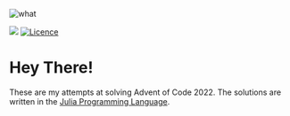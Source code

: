![what](https://blogs.sap.com/wp-content/uploads/2020/11/EkaoQQTXEAMA4BN.jpg)

![](https://img.shields.io/badge/Julia-9558B2?style=for-the-badge&logo=julia&logoColor=white)
[![Licence](https://img.shields.io/github/license/Ileriayo/markdown-badges?style=for-the-badge)](./LICENSE)

# Hey There!
These are my attempts at solving Advent of Code 2022. The solutions are written in the [Julia Programming Language](https://julialang.org/).
